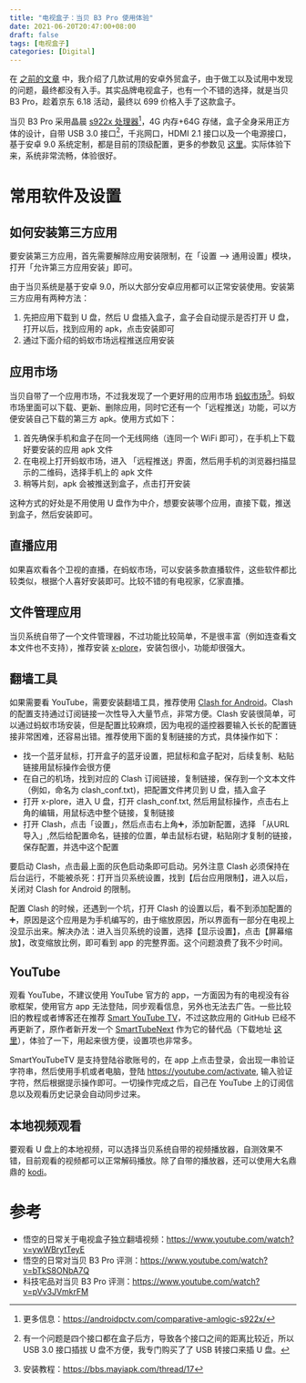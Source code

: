 ```yaml
---
title: "电视盒子：当贝 B3 Pro 使用体验"
date: 2021-06-20T20:47:00+08:00
draft: false
tags: [电视盒子]
categories: [Digital]
---
```


在 [之前的文章](https://jdhao.github.io/2021/06/13/android_tv_box_reviews/) 中，我介绍了几款试用的安卓外贸盒子，由于做工以及试用中发现的问题，最终都没有入手。其实品牌电视盒子，也有一个不错的选择，就是当贝 B3 Pro，趁着京东 6.18 活动，最终以 699 价格入手了这款盒子。

<!--more-->

当贝 B3 Pro 采用晶晨 [s922x 处理器](https://n.znds.com/article/49882.html)[^3]，4G 内存+64G 存储，盒子全身采用正方体的设计，自带 USB 3.0 接口[^1]，千兆网口，HDMI 2.1 接口以及一个电源接口，基于安卓 9.0 系统定制，都是目前的顶级配置，更多的参数见 [这里](https://detail.zol.com.cn/1353/1352456/param.shtml)。实际体验下来，系统非常流畅，体验很好。

# 常用软件及设置

## 如何安装第三方应用

要安装第三方应用，首先需要解除应用安装限制，在「设置 --> 通用设置」模块，打开「允许第三方应用安装」即可。

由于当贝系统是基于安卓 9.0，所以大部分安卓应用都可以正常安装使用。安装第三方应用有两种方法：

1. 先把应用下载到 U 盘，然后 U 盘插入盒子，盒子会自动提示是否打开 U 盘，打开以后，找到应用的 apk，点击安装即可
2. 通过下面介绍的蚂蚁市场远程推送应用安装

## 应用市场

当贝自带了一个应用市场，不过我发现了一个更好用的应用市场 [蚂蚁市场](http://www.mayiapk.com/)[^2]。蚂蚁市场里面可以下载、更新、删除应用，同时它还有一个「远程推送」功能，可以方便安装自己下载的第三方 apk。使用方式如下：

1. 首先确保手机和盒子在同一个无线网络（连同一个 WiFi 即可），在手机上下载好要安装的应用 apk 文件
2. 在电视上打开蚂蚁市场，进入 「远程推送」界面，然后用手机的浏览器扫描显示的二维码，选择手机上的 apk 文件
3. 稍等片刻，apk 会被推送到盒子，点击打开安装

这种方式的好处是不用使用 U 盘作为中介，想要安装哪个应用，直接下载，推送到盒子，然后安装即可。

## 直播应用

如果喜欢看各个卫视的直播，在蚂蚁市场，可以安装多款直播软件，这些软件都比较类似，根据个人喜好安装即可。比较不错的有电视家，亿家直播。

## 文件管理应用

当贝系统自带了一个文件管理器，不过功能比较简单，不是很丰富（例如连查看文本文件也不支持），推荐安装 [x-plore](https://x-plore-file-manager.en.uptodown.com/android)，安装包很小，功能却很强大。

## 翻墙工具

如果需要看 YouTube，需要安装翻墙工具，推荐使用 [Clash for Android](https://m.apkpure.com/clash-for-android/com.github.kr328.clash)。Clash 的配置支持通过订阅链接一次性导入大量节点，非常方便。Clash 安装很简单，可以通过蚂蚁市场安装，但是配置比较麻烦，因为电视的遥控器要输入长长的配置链接非常困难，还容易出错。推荐使用下面的复制链接的方式，具体操作如下：

+ 找一个蓝牙鼠标，打开盒子的蓝牙设置，把鼠标和盒子配对，后续复制、粘贴链接用鼠标操作会很方便
+ 在自己的机场，找到对应的 Clash 订阅链接，复制链接，保存到一个文本文件（例如，命名为 clash_conf.txt)，把配置文件拷贝到 U 盘，插入盒子
+ 打开 x-plore，进入 U 盘，打开 clash_conf.txt, 然后用鼠标操作，点击右上角的编辑，用鼠标选中整个链接，复制链接
+ 打开 Clash，点击「设置」，然后点击右上角➕，添加新配置，选择 「从URL 导入」,然后给配置命名，链接的位置，单击鼠标右键，粘贴刚才复制的链接，保存配置，并选中这个配置

要启动 Clash，点击最上面的灰色启动条即可启动。另外注意 Clash 必须保持在后台运行，不能被杀死：打开当贝系统设置，找到【后台应用限制】，进入以后，关闭对 Clash for Android 的限制。

配置 Clash 的时候，还遇到一个坑，打开 Clash 的设置以后，看不到添加配置的➕，原因是这个应用是为手机编写的，由于缩放原因，所以界面有一部分在电视上没显示出来。解决办法：进入当贝系统的设置，选择【显示设置】，点击【屏幕缩放】，改变缩放比例，即可看到 app 的完整界面。这个问题浪费了我不少时间。

## YouTube

观看 YouTube，不建议使用 YouTube 官方的 app，一方面因为有的电视没有谷歌框架，使用官方 app 无法登陆，同步观看信息，另外也无法去广告。一些比较旧的教程或者博客还在推荐 [Smart YouTube TV](https://github.com/yuliskov/SmartYouTubeTV)，不过这款应用的 GitHub 已经不再更新了，原作者新开发一个 [SmartTubeNext](https://github.com/yuliskov/SmartTubeNext) 作为它的替代品（下载地址 [这里](https://github.com/yuliskov/SmartTubeNext/releases)），体验了一下，用起来很方便，设置项也非常多。

SmartYouTubeTV 是支持登陆谷歌账号的，在 app 上点击登录，会出现一串验证字符串，然后使用手机或者电脑，登陆 https://youtube.com/activate, 输入验证字符，然后根据提示操作即可。一切操作完成之后，自己在 YouTube 上的订阅信息以及观看历史记录会自动同步过来。

## 本地视频观看

要观看 U 盘上的本地视频，可以选择当贝系统自带的视频播放器，自测效果不错，目前观看的视频都可以正常解码播放。除了自带的播放器，还可以使用大名鼎鼎的 [kodi](https://kodi.tv/download/android)。

# 参考

+ 悟空的日常关于电视盒子独立翻墙视频：https://www.youtube.com/watch?v=ywWBrytTeyE
+ 悟空的日常对当贝 B3 Pro 评测：https://www.youtube.com/watch?v=bTkS8ONbA7Q
+ 科技宅品对当贝 B3 Pro 评测：https://www.youtube.com/watch?v=pVv3JVmkrFM

[^1]: 有一个问题是四个接口都在盒子后方，导致各个接口之间的距离比较近，所以 USB 3.0 接口插拔 U 盘不方便，我专门购买了了 USB 转接口来插 U 盘。
[^2]: 安装教程：https://bbs.mayiapk.com/thread/17
[^3]: 更多信息：https://androidpctv.com/comparative-amlogic-s922x/

